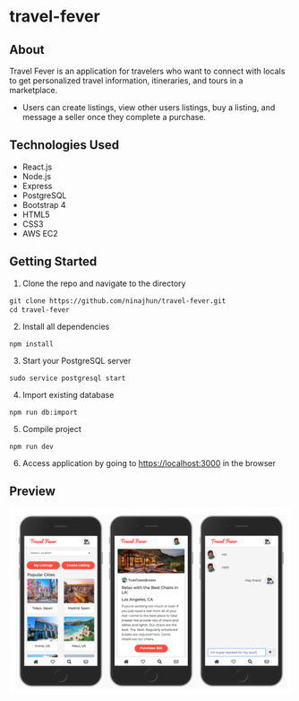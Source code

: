 # travel-fever

## About 
 Travel Fever is an application for travelers who want to connect with locals to get personalized travel information, itineraries, and tours in a marketplace. 
 * Users can create listings, view other users listings, buy a listing, and message a seller once they complete a purchase. 

## Technologies Used
* React.js
* Node.js
* Express
* PostgreSQL
* Bootstrap 4
* HTML5
* CSS3
* AWS EC2

## Getting Started
1. Clone the repo and navigate to the directory
```shell 
git clone https://github.com/ninajhun/travel-fever.git
cd travel-fever
```
2. Install all dependencies
 ``` shell
 npm install
 ```

3. Start your PostgreSQL server
```shell 
sudo service postgresql start
```

4. Import existing database
```shell 
npm run db:import
```

5. Compile project
```shell 
npm run dev
```
6. Access application by going to [https://localhost:3000](https://localhost:3000) in the browser

## Preview

![Site Preview](travel-fever-preview.png)


